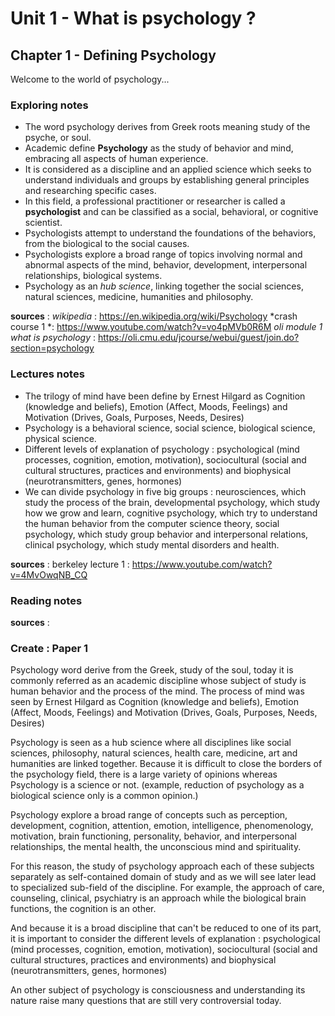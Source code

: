 # Unit 1 - What is psychology ?
## Chapter 1 - Defining Psychology

Welcome to the world of psychology...

### Exploring notes

* The word psychology derives from Greek roots meaning study of the psyche, or soul.
* Academic define **Psychology** as the study of behavior and mind, embracing all aspects of human experience.
* It is considered as a discipline and an applied science which seeks to understand individuals and groups by establishing general principles and researching specific cases.
* In this field, a professional practitioner or researcher is called a **psychologist** and can be classified as a social, behavioral, or cognitive scientist.
* Psychologists attempt to understand the foundations of the behaviors, from the biological to the social causes.
* Psychologists explore a broad range of topics involving normal and abnormal aspects of the mind, behavior, development, interpersonal relationships, biological systems.
* Psychology as an *hub science*, linking together the social sciences, natural sciences, medicine, humanities and philosophy. 

**sources** :
*wikipedia* : https://en.wikipedia.org/wiki/Psychology
*crash course 1 *: https://www.youtube.com/watch?v=vo4pMVb0R6M
*oli module 1 what is psychology* : https://oli.cmu.edu/jcourse/webui/guest/join.do?section=psychology


### Lectures notes

* The trilogy of mind have been define by Ernest Hilgard as Cognition (knowledge and beliefs), Emotion (Affect, Moods, Feelings) and Motivation (Drives, Goals, Purposes, Needs, Desires)
* Psychology is a behavioral science, social science, biological science, physical science.
* Different levels of explanation of psychology : psychological (mind processes, cognition, emotion, motivation), sociocultural (social and cultural structures, practices and environments) and biophysical (neurotransmitters, genes, hormones)
* We can divide psychology in five big groups : neurosciences, which study the process of the brain, developmental psychology, which study how we grow and learn, cognitive psychology, which try to understand the human behavior from the computer science theory, social psychology, which study group behavior and interpersonal relations, clinical psychology, which study mental disorders and health.

**sources** :
berkeley lecture 1 : https://www.youtube.com/watch?v=4MvOwqNB_CQ

### Reading notes

**sources** :

### Create : Paper 1

Psychology word derive from the Greek, study of the soul, today it is commonly referred as an academic discipline whose subject of study is human behavior and the process of the mind. The process of mind was seen by Ernest Hilgard as Cognition (knowledge and beliefs), Emotion (Affect, Moods, Feelings) and Motivation (Drives, Goals, Purposes, Needs, Desires)

Psychology is seen as a hub science where all disciplines like social sciences, philosophy, natural sciences, health care, medicine, art and humanities are linked together. Because it is difficult to close the borders of the psychology field, there is a large variety of opinions whereas Psychology is a science or not. (example, reduction of psychology as a biological science only is a common opinion.)

Psychology explore a broad range of concepts such as perception, development, cognition, attention, emotion, intelligence, phenomenology, motivation, brain functioning, personality, behavior, and interpersonal relationships, the mental health, the unconscious mind and spirituality.

For this reason, the study of psychology approach each of these subjects separately as self-contained domain of study and as we will see later lead to specialized sub-field of the discipline. For example, the approach of care, counseling, clinical, psychiatry is an approach while the biological brain functions, the cognition is an other.

And because it is a broad discipline that can't be reduced to one of its part, it is important to consider the different levels of explanation : psychological (mind processes, cognition, emotion, motivation), sociocultural (social and cultural structures, practices and environments) and biophysical (neurotransmitters, genes, hormones)

An other subject of psychology is consciousness and understanding its nature raise many questions that are still very controversial today.